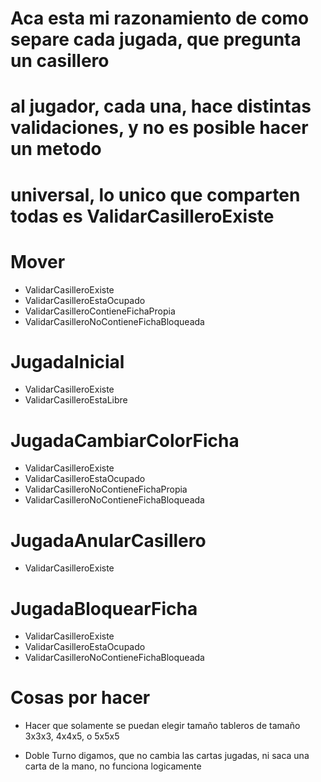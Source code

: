 # Aca esta mi razonamiento de como separe cada jugada, que pregunta un casillero
# al jugador, cada una, hace distintas validaciones, y no es posible hacer un metodo
# universal, lo unico que comparten todas es ValidarCasilleroExiste

# Mover
* ValidarCasilleroExiste
* ValidarCasilleroEstaOcupado
* ValidarCasilleroContieneFichaPropia
* ValidarCasilleroNoContieneFichaBloqueada

# JugadaInicial
* ValidarCasilleroExiste
* ValidarCasilleroEstaLibre

# JugadaCambiarColorFicha
* ValidarCasilleroExiste
* ValidarCasilleroEstaOcupado
* ValidarCasilleroNoContieneFichaPropia
* ValidarCasilleroNoContieneFichaBloqueada

# JugadaAnularCasillero
* ValidarCasilleroExiste

# JugadaBloquearFicha
* ValidarCasilleroExiste
* ValidarCasilleroEstaOcupado
* ValidarCasilleroNoContieneFichaBloqueada

# Cosas por hacer

* Hacer que solamente se puedan elegir tamaño tableros de tamaño 3x3x3, 4x4x5, o 5x5x5

* Doble Turno digamos, que no cambia las cartas jugadas, ni saca una carta de la mano, no funciona logicamente